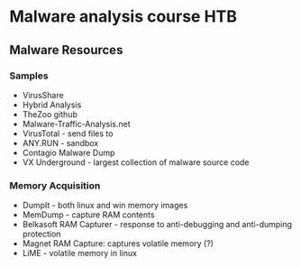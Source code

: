 # Malware analysis course HTB

## Malware Resources

### Samples

- VirusShare
- Hybrid Analysis
- TheZoo github
- Malware-Traffic-Analysis.net
- VirusTotal - send files to
- ANY.RUN - sandbox
- Contagio Malware Dump
- VX Underground - largest collection of malware source code

### Memory Acquisition

- DumpIt - both linux and win memory images
- MemDump - capture RAM contents
- Belkasoft RAM Capturer - response to anti-debugging and anti-dumping protection
- Magnet RAM Capture: captures volatile memory (?)
- LiME - volatile memory in linux